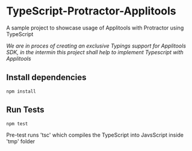 # TypeScript-Protractor-Applitools
A sample project to showcase usage of Applitools with Protractor using TypeScript

*We are in proces of creating an exclusive Typings support for Applitools SDK, in the intermin this project shall help to implement Typescript with Applitools*

## Install dependencies

```
npm install
```

## Run Tests

```
npm test

```
Pre-test runs 'tsc' which compiles the TypeScript into JavsScript inside 'tmp' folder

